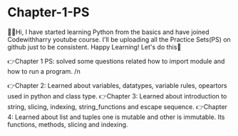 # Chapter-1-PS
🙋‍♀️Hi, I have started learning Python from the basics and have joined Codewithharry youtube course.
I'll be uploading all the Practice Sets(PS) on github just to be consistent.
Happy Learning! Let's do this💪

👉Chapter 1 PS:  solved some questions related how to import module and how to run a program. /n

👉Chapter 2: Learned about variables, datatypes, variable rules, opeartors used in python and class type.
👉Chapter 3: Learned about introduction to string, slicing, indexing, string_functions and escape sequence.
👉Chapter 4: Learned about list and tuples one is mutable and other is immutable. Its functions, methods, slicing and indexing.
